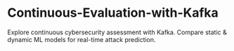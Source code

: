 # Continuous-Evaluation-with-Kafka
Explore continuous cybersecurity assessment with Kafka. Compare static &amp; dynamic ML models for real-time attack prediction.
